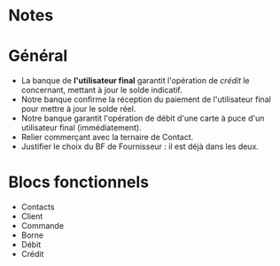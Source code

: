 Notes
=====

# Général

- La banque de **l'utilisateur final** garantit l'opération de *crédit* le
  concernant, mettant à jour le solde indicatif.
- Notre banque confirme la réception du paiement de l'utilisateur final pour
  mettre à jour le solde réel.
- Notre banque garantit l'opération de débit d'une carte à puce d'un
  utilisateur final (immédiatement).
- Relier commerçant avec la ternaire de Contact.
- Justifier le choix du BF de Fournisseur : il est déjà dans les deux.

# Blocs fonctionnels

- Contacts
- Client
- Commande
- Borne
- Débit
- Crédit
